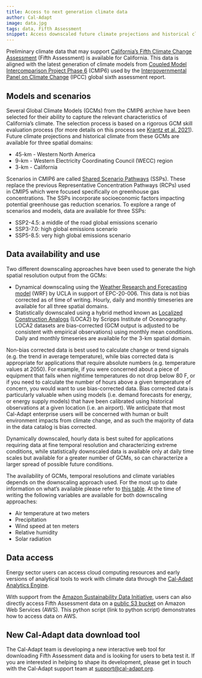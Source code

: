 ```yaml
---
title: Access to next generation climate data
author: Cal-Adapt
image: data.jpg
tags: data, Fifth Assessment
snippet: Access downscaled future climate projections and historical climate for models & scenarios at three spatial domains.
---
```


Preliminary climate data that may support [California’s Fifth Climate Change Assessment](https://opr.ca.gov/climate/icarp/climate-assessment/) (Fifth Assessment) is available for California. This data is aligned with the latest generation of climate models from [Coupled Model Intercomparison Project Phase 6](https://www.wcrp-climate.org/wgcm-cmip/wgcm-cmip6) (CMIP6) used by the [Intergovernmental Panel on Climate Change](https://www.ipcc.ch/assessment-report/ar6/) (IPCC) global sixth assessment report.

## Models and scenarios

Several Global Climate Models (GCMs) from the CMIP6 archive have been selected for their ability to capture the relevant characteristics of California’s climate. The selection process is based on a rigorous GCM skill evaluation process (for more details on this process see [Krantz et al. 2021](https://www.energy.ca.gov/sites/default/files/2022-09/20220907_CDAWG_MemoEvaluating_GCMs_EPC-20-006_Nov2021-ADA.pdf)). Future climate projections and historical climate from these GCMs are available for three spatial domains:
- 45-km - Western North America
- 9-km  - Western Electricity Coordinating Council (WECC) region
- 3-km  - California

Scenarios in CMIP6 are called [Shared Scenario Pathways](https://www.carbonbrief.org/explainer-how-shared-socioeconomic-pathways-explore-future-climate-change/) (SSPs). These replace the previous Representative Concentration Pathways (RCPs) used in CMIP5 which were focused specifically on greenhouse gas concentrations. The SSPs incorporate socioeconomic factors impacting potential greenhouse gas reduction scenarios. To explore a range of scenarios and models, data are available for three SSPs:
- SSP2-4.5: a middle of the road global emissions scenario
- SSP3-7.0: high global emissions scenario
- SSP5-8.5: very high global emissions scenario

## Data availability and use

Two different downscaling approaches have been used to generate the high spatial resolution output from the GCMs:
- Dynamical downscaling using the [Weather Research and Forecasting model](https://ral.ucar.edu/nsap/climate-modeling-and-downscaling) (WRF) by UCLA in support of EPC-20-006. This data is not bias corrected as of time of writing. Hourly, daily and monthly timeseries are available for all three spatial domains.
- Statistically downscaled using a hybrid method known as [Localized Construction Analogs](https://loca.ucsd.edu/) (LOCA2) by Scripps Institute of Oceanography. LOCA2 datasets are bias-corrected (GCM output is adjusted to be consistent with empirical observations) using monthly mean conditions. Daily and monthly timeseries are available for the 3-km spatial domain.

Non-bias corrected data is best used to calculate change or trend signals (e.g. the trend in average temperature), while bias corrected data is appropriate for applications that require absolute numbers (e.g. temperature values at 2050). For example, if you were concerned about a piece of equipment that fails when nightime temperatures do not drop below 80 F, or if you need to calculate the number of hours above a given temperature of concern, you would want to use bias-corrected data.  Bias corrected data is particularly valuable when using models (i.e. demand forecasts for energy, or energy supply models) that have been calibrated using historical observations at a given location (i.e. an airport).  We anticipate that most Cal-Adapt enterprise users will be concerned with human or built environment impacts from climate change, and as such the majority of data in the data catalog is bias corrected.

Dynamically downscaled, hourly data is best suited for applications requiring data at fine temporal resolution and characterizing extreme conditions, while statistically downscaled data is available only at daily time scales but available for a greater number of GCMs, so can characterize a larger spread of possible future conditions.

The availability of GCMs, temporal resolutions and climate variables depends on the downscaling approach used. For the most up to date information on what’s available please refer to [this table](https://github.com/cal-adapt/climakitae/blob/main/climakitae/data/variable_descriptions.csv).  At the time of writing the following variables are available for both downscaling approaches:
- Air temperature at two meters
- Precipitation
- Wind speed at ten meters
- Relative humidity
- Solar radiation

## Data access

Energy sector users can access cloud computing resources and early versions of analytical tools to work with climate data through the [Cal-Adapt Analytics Engine](https://analytics.cal-adapt.org/). 

With support from the [Amazon Sustainability Data Initiative](https://sustainability.aboutamazon.com/environment/the-cloud/amazon-sustainability-data-initiative), users can also directly access Fifth Assessment data on a [public S3 bucket](https://cadcat.s3.amazonaws.com/index.html) on Amazon Web Services (AWS). This python script (link to python script) demonstrates how to access data on AWS.

## New Cal-Adapt data download tool

The Cal-Adapt team is developing a new interactive web tool for downloading Fifth Assessment data and is looking for users to beta test it. If you are interested in helping to shape its development, please get in touch with the Cal-Adapt support team at support@cal-adapt.org.